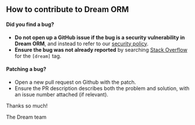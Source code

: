 ## How to contribute to Dream ORM

#### **Did you find a bug?**

- **Do not open up a GitHub issue if the bug is a security vulnerability
  in Dream ORM**, and instead to refer to our [security policy](https://github.com/rvohealth/dream/SECURITY.md).
- **Ensure the bug was not already reported** by searching [Stack Overflow](https://stackoverflow.com) for the `[dream]` tag.

#### **Patching a bug?**

- Open a new pull request on Github with the patch.
- Ensure the PR description describes both the problem and solution, with an issue number attached (if relevant).

Thanks so much!

The Dream team
